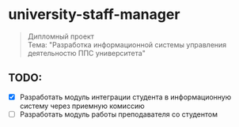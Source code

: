 # university-staff-manager

> Дипломный проект<br>
> Тема: "Разработка  информационной системы управления  деятельностю  ППС университета"


## TODO:
- [x] Разработать модуль интеграции студента в информационную систему через приемную комиссию
- [ ] Разработать модуль работы преподавателя со студентом
